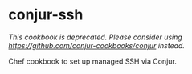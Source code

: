 # conjur-ssh
_This cookbook is deprecated. Please consider using https://github.com/conjur-cookbooks/conjur instead._

Chef cookbook to set up managed SSH via Conjur.
